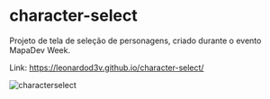 # character-select
Projeto de tela de seleção de personagens, criado durante o evento MapaDev Week.

Link: https://leonardod3v.github.io/character-select/

![characterselect](https://user-images.githubusercontent.com/73203425/170809641-8b205b90-fd0a-4bcf-bd43-7e9c370ac6a8.png)

